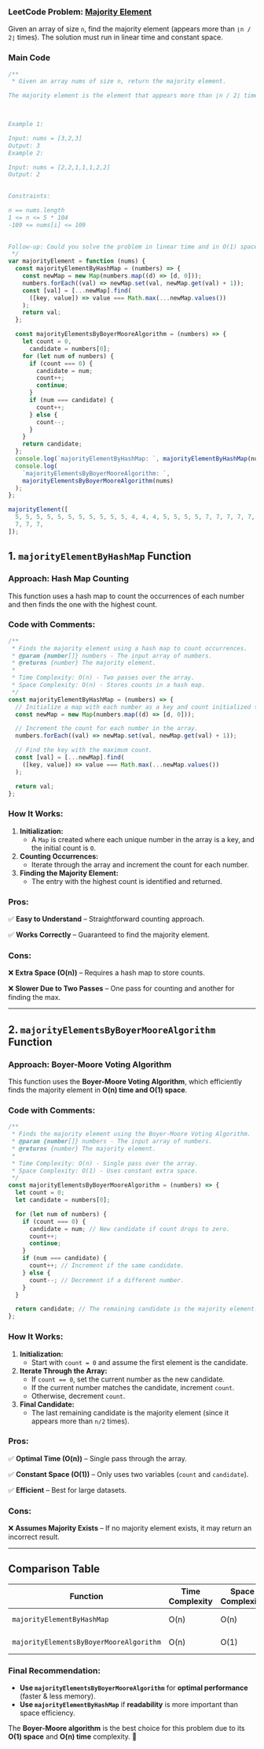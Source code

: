 ### **LeetCode Problem: [Majority Element](https://leetcode.com/problems/majority-element/description/)**

Given an array of size `n`, find the majority element (appears more than `⌊n / 2⌋` times). The solution must run in linear time and constant space.

### Main Code

```jsx
/**
 * Given an array nums of size n, return the majority element.

The majority element is the element that appears more than ⌊n / 2⌋ times. You may assume that the majority element always exists in the array.

 

Example 1:

Input: nums = [3,2,3]
Output: 3
Example 2:

Input: nums = [2,2,1,1,1,2,2]
Output: 2
 

Constraints:

n == nums.length
1 <= n <= 5 * 104
-109 <= nums[i] <= 109
 

Follow-up: Could you solve the problem in linear time and in O(1) space?
 */
var majorityElement = function (nums) {
  const majorityElementByHashMap = (numbers) => {
    const newMap = new Map(numbers.map((d) => [d, 0]));
    numbers.forEach((val) => newMap.set(val, newMap.get(val) + 1));
    const [val] = [...newMap].find(
      ([key, value]) => value === Math.max(...newMap.values())
    );
    return val;
  };

  const majorityElementsByBoyerMooreAlgorithm = (numbers) => {
    let count = 0,
      candidate = numbers[0];
    for (let num of numbers) {
      if (count === 0) {
        candidate = num;
        count++;
        continue;
      }
      if (num === candidate) {
        count++;
      } else {
        count--;
      }
    }
    return candidate;
  };
  console.log(`majorityElementByHashMap: `, majorityElementByHashMap(nums));
  console.log(
    `majorityElementsByBoyerMooreAlgorithm: `,
    majorityElementsByBoyerMooreAlgorithm(nums)
  );
};

majorityElement([
  5, 5, 5, 5, 5, 5, 5, 5, 5, 5, 5, 4, 4, 4, 5, 5, 5, 5, 7, 7, 7, 7, 7, 7, 7, 7,
  7, 7, 7,
]);
```

## **1. `majorityElementByHashMap` Function**

### **Approach: Hash Map Counting**

This function uses a hash map to count the occurrences of each number and then finds the one with the highest count.

### **Code with Comments:**

```jsx
/**
 * Finds the majority element using a hash map to count occurrences.
 * @param {number[]} numbers - The input array of numbers.
 * @returns {number} The majority element.
 *
 * Time Complexity: O(n) - Two passes over the array.
 * Space Complexity: O(n) - Stores counts in a hash map.
 */
const majorityElementByHashMap = (numbers) => {
  // Initialize a map with each number as a key and count initialized to 0.
  const newMap = new Map(numbers.map((d) => [d, 0]));

  // Increment the count for each number in the array.
  numbers.forEach((val) => newMap.set(val, newMap.get(val) + 1));

  // Find the key with the maximum count.
  const [val] = [...newMap].find(
    ([key, value]) => value === Math.max(...newMap.values())
  );

  return val;
};
```

### **How It Works:**

1. **Initialization:**
   - A `Map` is created where each unique number in the array is a key, and the initial count is `0`.
2. **Counting Occurrences:**
   - Iterate through the array and increment the count for each number.
3. **Finding the Majority Element:**
   - The entry with the highest count is identified and returned.

### **Pros:**

✅ **Easy to Understand** – Straightforward counting approach.

✅ **Works Correctly** – Guaranteed to find the majority element.

### **Cons:**

❌ **Extra Space (O(n))** – Requires a hash map to store counts.

❌ **Slower Due to Two Passes** – One pass for counting and another for finding the max.

---

## **2. `majorityElementsByBoyerMooreAlgorithm` Function**

### **Approach: Boyer-Moore Voting Algorithm**

This function uses the **Boyer-Moore Voting Algorithm**, which efficiently finds the majority element in **O(n) time and O(1) space**.

### **Code with Comments:**

```jsx
/**
 * Finds the majority element using the Boyer-Moore Voting Algorithm.
 * @param {number[]} numbers - The input array of numbers.
 * @returns {number} The majority element.
 *
 * Time Complexity: O(n) - Single pass over the array.
 * Space Complexity: O(1) - Uses constant extra space.
 */
const majorityElementsByBoyerMooreAlgorithm = (numbers) => {
  let count = 0;
  let candidate = numbers[0];

  for (let num of numbers) {
    if (count === 0) {
      candidate = num; // New candidate if count drops to zero.
      count++;
      continue;
    }
    if (num === candidate) {
      count++; // Increment if the same candidate.
    } else {
      count--; // Decrement if a different number.
    }
  }

  return candidate; // The remaining candidate is the majority element.
};
```

### **How It Works:**

1. **Initialization:**
   - Start with `count = 0` and assume the first element is the candidate.
2. **Iterate Through the Array:**
   - If `count == 0`, set the current number as the new candidate.
   - If the current number matches the candidate, increment `count`.
   - Otherwise, decrement `count`.
3. **Final Candidate:**
   - The last remaining candidate is the majority element (since it appears more than `n/2` times).

### **Pros:**

✅ **Optimal Time (O(n))** – Single pass through the array.

✅ **Constant Space (O(1))** – Only uses two variables (`count` and `candidate`).

✅ **Efficient** – Best for large datasets.

### **Cons:**

❌ **Assumes Majority Exists** – If no majority element exists, it may return an incorrect result.

---

## **Comparison Table**

| Function                                | Time Complexity | Space Complexity | Speed  | Readability | Recommended Use             |
| --------------------------------------- | --------------- | ---------------- | ------ | ----------- | --------------------------- |
| `majorityElementByHashMap`              | O(n)            | O(n)             | Slower | High        | When clarity is preferred.  |
| `majorityElementsByBoyerMooreAlgorithm` | O(n)            | O(1)             | Faster | Moderate    | Optimal for large datasets. |

### **Final Recommendation:**

- **Use `majorityElementsByBoyerMooreAlgorithm`** for **optimal performance** (faster & less memory).
- **Use `majorityElementByHashMap`** if **readability** is more important than space efficiency.

The **Boyer-Moore algorithm** is the best choice for this problem due to its **O(1) space** and **O(n) time** complexity. 🚀
